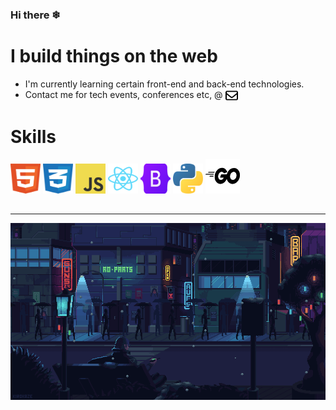 ### Hi there ❄

# I build things on the web
- I'm currently learning certain front-end and back-end technologies.
- Contact me for tech events, conferences etc, @ <a href="mailto:iwokfortune@gmail.com"><img src="icons/envelope-regular1.svg" width="20" height="20" align="center"></a>

# Skills
<div style="padding-bottom: 15px">
<img src="icons/html/html.svg" alt="HTML5 Icon" width="48" height="48"> 
<img src="icons/css/css.svg" alt="CSS3 Icon" width="48" height="48">
<img src="icons/js/js.svg" alt="Javascript Icon" width="48" height="48"> 
<img src="icons/reactjs/reactjs.svg" alt="reactjs Icon" width="48" height="48">
<img src="icons/bootstrap/bootstrap.svg" alt="Bootstrap Icon" width="48" height="48">
<img src="icons/python/python.svg" alt="Python Icon" width="48" height="48"> 
<img src="icons/golang/golang1.svg" alt="Golang Icon" width="55" height="55">

<br>
</div>

---


<img src="loop.gif" width="1000">
<br><br>

<!--
**Fortunate-04/Fortunate-04** is a ✨ _special_ ✨ repository because its `README.md` (this file) appears on your GitHub profile.

Here are some ideas to get you started:

- 🔭 I’m currently working on ...
- 🌱 I’m currently learning ...
- 👯 I’m looking to collaborate on ...
- 🤔 I’m looking for help with ...
- 💬 Ask me about ...
- 📫 How to reach me: ...
- 😄 Pronouns: ...
- ⚡ Fun fact: ...
-->
